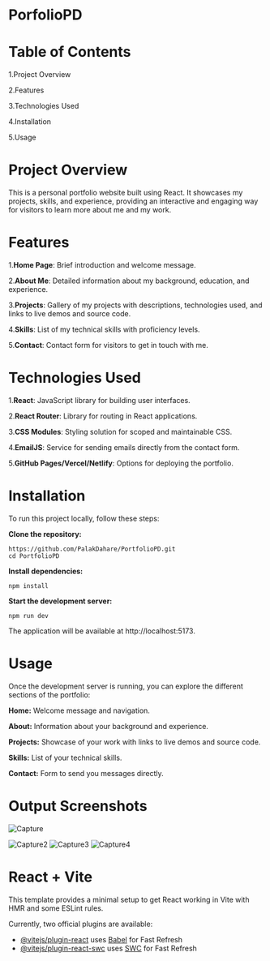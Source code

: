 # PorfolioPD
# Table of Contents
1.Project Overview

2.Features

3.Technologies Used

4.Installation

5.Usage

# Project Overview
This is a personal portfolio website built using React. It showcases my projects, skills, and experience, providing an interactive and engaging way for visitors to learn more about me and my work.

# Features
1.**Home Page**: Brief introduction and welcome message.

2.**About Me**: Detailed information about my background, education, and experience.

3.**Projects**: Gallery of my projects with descriptions, technologies used, and links to live demos and source code.

4.**Skills**: List of my technical skills with proficiency levels.

5.**Contact**: Contact form for visitors to get in touch with me.

# Technologies Used
1.**React**: JavaScript library for building user interfaces.

2.**React Router**: Library for routing in React applications.

3.**CSS Modules**: Styling solution for scoped and maintainable CSS.

4.**EmailJS**: Service for sending emails directly from the contact form.

5.**GitHub Pages/Vercel/Netlify**: Options for deploying the portfolio.

# Installation
To run this project locally, follow these steps:

**Clone the repository:**


```
https://github.com/PalakDahare/PortfolioPD.git
cd PortfolioPD

```

**Install dependencies:**


```
npm install

```

**Start the development server:**


```
npm run dev

```


The application will be available at http://localhost:5173.


# Usage
Once the development server is running, you can explore the different sections of the portfolio:

**Home:** Welcome message and navigation.

**About:** Information about your background and experience.

**Projects:** Showcase of your work with links to live demos and source code.

**Skills:** List of your technical skills.

**Contact:** Form to send you messages directly.

# Output Screenshots

![Capture](https://github.com/PalakDahare/PortfolioPD/assets/117660359/00d60c3a-675c-4240-8674-d9548d46f3b3)


![Capture2](https://github.com/PalakDahare/PortfolioPD/assets/117660359/d41baf34-54af-4caa-b0e6-1389e13606e7)
![Capture3](https://github.com/PalakDahare/PortfolioPD/assets/117660359/23dd126a-8491-463e-859f-b95e8a8a451d)
![Capture4](https://github.com/PalakDahare/PortfolioPD/assets/117660359/d58dbab0-bce9-459c-8dab-a44ef1076182)

# React + Vite

This template provides a minimal setup to get React working in Vite with HMR and some ESLint rules.

Currently, two official plugins are available:

- [@vitejs/plugin-react](https://github.com/vitejs/vite-plugin-react/blob/main/packages/plugin-react/README.md) uses [Babel](https://babeljs.io/) for Fast Refresh
- [@vitejs/plugin-react-swc](https://github.com/vitejs/vite-plugin-react-swc) uses [SWC](https://swc.rs/) for Fast Refresh

